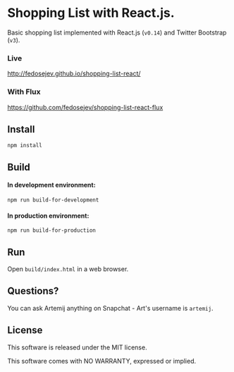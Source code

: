 # Shopping List with React.js.

Basic shopping list implemented with React.js (`v0.14`) and Twitter Bootstrap (`v3`).

### Live

http://fedosejev.github.io/shopping-list-react/

### With Flux

https://github.com/fedosejev/shopping-list-react-flux

## Install

`npm install`

## Build

#### In development environment:

`npm run build-for-development`

#### In production environment:

`npm run build-for-production`

## Run

Open `build/index.html` in a web browser.

## Questions?

You can ask Artemij anything on Snapchat - Art's username is `artemij`.

## License

This software is released under the MIT license.

This software comes with NO WARRANTY, expressed or implied.

